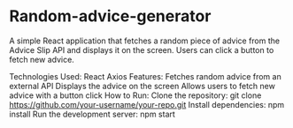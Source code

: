 # Random-advice-generator

A simple React application that fetches a random piece of advice from the Advice Slip API and displays it on the screen. Users can click a button to fetch new advice.

Technologies Used:
React
Axios
Features:
Fetches random advice from an external API
Displays the advice on the screen
Allows users to fetch new advice with a button click
How to Run:
Clone the repository: git clone https://github.com/your-username/your-repo.git
Install dependencies: npm install
Run the development server: npm start
